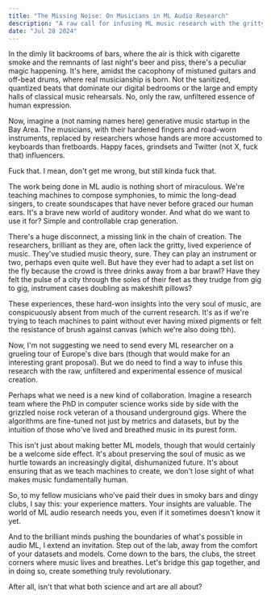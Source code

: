 ```yaml
---
title: "The Missing Noise: On Musicians in ML Audio Research"
description: "A raw call for infusing ML music research with the gritty experiences of musicians."
date: "Jul 28 2024"
---
```


In the dimly lit backrooms of bars, where the air is thick with cigarette smoke and the remnants of last night's beer and piss, there's a peculiar magic happening.
It's here, amidst the cacophony of mistuned guitars and off-beat drums, where real musicianship is born.
Not the sanitized, quantized beats that dominate our digital bedrooms or the large and empty halls of classical music rehearsals.
No, only the raw, unfiltered essence of human expression.

Now, imagine a (not naming names here) generative music startup in the Bay Area.
The musicians, with their hardened fingers and road-worn instruments, replaced by researchers whose hands are more accustomed to keyboards than fretboards.
Happy faces, grindsets and Twitter (not X, fuck that) influencers.

Fuck that. I mean, don't get me wrong, but still kinda fuck that.

The work being done in ML audio is nothing short of miraculous.
We're teaching machines to compose symphonies, to mimic the long-dead singers, to create soundscapes that have never before graced our human ears.
It's a brave new world of auditory wonder. And what do we want to use it for?
Simple and controllable crap generation.

There's a huge disconnect, a missing link in the chain of creation.
The researchers, brilliant as they are, often lack the gritty, lived experience of music.
They've studied music theory, sure.
They can play an instrument or two, perhaps even quite well.
But have they ever had to adapt a set list on the fly because the crowd is three drinks away from a bar brawl?
Have they felt the pulse of a city through the soles of their feet as they trudge from gig to gig, instrument cases doubling as makeshift pillows?

These experiences, these hard-won insights into the very soul of music, are conspicuously absent from much of the current research.
It's as if we're trying to teach machines to paint without ever having mixed pigments or felt the resistance of brush against canvas (which we're also doing tbh).

Now, I'm not suggesting we need to send every ML researcher on a grueling tour of Europe's dive bars (though that would make for an interesting grant proposal).
But we do need to find a way to infuse this research with the raw, unfiltered and experimental essence of musical creation.

Perhaps what we need is a new kind of collaboration.
Imagine a research team where the PhD in computer science works side by side with the grizzled noise rock veteran of a thousand underground gigs.
Where the algorithms are fine-tuned not just by metrics and datasets, but by the intuition of those who've lived and breathed music in its purest form.

This isn't just about making better ML models, though that would certainly be a welcome side effect.
It's about preserving the soul of music as we hurtle towards an increasingly digital, dishumanized future.
It's about ensuring that as we teach machines to create, we don't lose sight of what makes music fundamentally human.

So, to my fellow musicians who've paid their dues in smoky bars and dingy clubs, I say this: your experience matters.
Your insights are valuable.
The world of ML audio research needs you, even if it sometimes doesn't know it yet.

And to the brilliant minds pushing the boundaries of what's possible in audio ML, I extend an invitation.
Step out of the lab, away from the comfort of your datasets and models.
Come down to the bars, the clubs, the street corners where music lives and breathes.
Let's bridge this gap together, and in doing so, create something truly revolutionary.

After all, isn't that what both science and art are all about?
